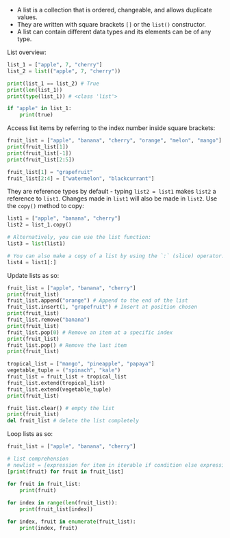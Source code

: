 * A list is a collection that is ordered, changeable, and allows duplicate values.
* They are written with square brackets `[]` or the `list()` constructor.
* A list can contain different data types and its elements can be of any type.

List overview:
```python
list_1 = ["apple", 7, "cherry"]
list_2 = list(("apple", 7, "cherry"))

print(list_1 == list_2) # True
print(len(list_1))
print(type(list_1)) # <class 'list'>

if "apple" in list_1:
    print(true)
```

Access list items by referring to the index number inside square brackets:
```python
fruit_list = ["apple", "banana", "cherry", "orange", "melon", "mango"]
print(fruit_list[1])
print(fruit_list[-1])
print(fruit_list[2:5])

fruit_list[1] = "grapefruit"
fruit_list[2:4] = ["watermelon", "blackcurrant"]
```

They are reference types by default - typing `list2 = list1` makes `list2` a reference to `list1`. Changes made in `list1` will also be made in `list2`. Use the `copy()` method to copy:
```Python
list1 = ["apple", "banana", "cherry"]
list2 = list_1.copy()

# Alternatively, you can use the list function:
list3 = list(list1)

# You can also make a copy of a list by using the `:` (slice) operator:
list4 = list1[:]
```

Update lists as so:
```python
fruit_list = ["apple", "banana", "cherry"]
print(fruit_list)
fruit_list.append("orange") # Append to the end of the list
fruit_list.insert(1, "grapefruit") # Insert at position chosen
print(fruit_list)
fruit_list.remove("banana")
print(fruit_list)
fruit_list.pop(0) # Remove an item at a specific index
print(fruit_list)
fruit_list.pop() # Remove the last item
print(fruit_list)

tropical_list = ["mango", "pineapple", "papaya"]
vegetable_tuple = ("spinach", "kale")
fruit_list = fruit_list + tropical_list
fruit_list.extend(tropical_list)
fruit_list.extend(vegetable_tuple)
print(fruit_list)

fruit_list.clear() # empty the list
print(fruit_list)
del fruit_list # delete the list completely
```

Loop lists as so:
```python
fruit_list = ["apple", "banana", "cherry"]

# list comprehension
# newlist = [expression for item in iterable if condition else expression]
[print(fruit) for fruit in fruit_list]

for fruit in fruit_list:
	print(fruit)
	
for index in range(len(fruit_list)):
    print(fruit_list[index])

for index, fruit in enumerate(fruit_list):
    print(index, fruit)
```

